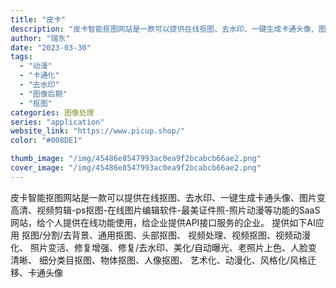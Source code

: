 ```yaml
---
title: "皮卡"
description: "皮卡智能抠图网站是一款可以提供在线抠图、去水印、一键生成卡通头像、图片变高清、视频剪辑-ps抠图-在线图片编辑软件-最美"
author: "瑞东"
date: "2023-03-30"
tags:
  - "动漫"
  - "卡通化"
  - "去水印"
  - "图像后期"
  - "抠图"
categories: 图像处理
series: "application"
website_link: "https://www.picup.shop/"
color: "#008DE1"

thumb_image: "/img/45486e8547993ac0ea9f2bcabcb66ae2.png"
cover_image: "/img/45486e8547993ac0ea9f2bcabcb66ae2.png"
---
```


皮卡智能抠图网站是一款可以提供在线抠图、去水印、一键生成卡通头像、图片变高清、视频剪辑-ps抠图-在线图片编辑软件-最美证件照-照片动漫等功能的SaaS网站，给个人提供在线功能使用，给企业提供API接口服务的企业。 提供如下AI应用 抠图/分割/去背景、通用抠图、头部抠图、 视频处理、视频抠图、视频动漫化、 照片变活、修复增强、修复/去水印、美化/自动曝光、老照片上色、人脸变清晰、 细分类目抠图、物体抠图、人像抠图、 艺术化、动漫化、风格化/风格迁移、卡通头像